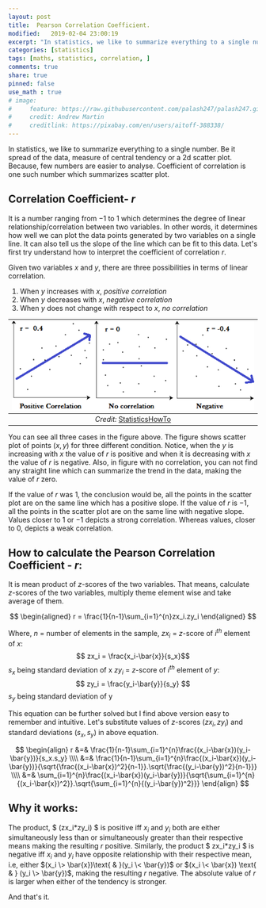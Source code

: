 ```yaml
---
layout: post
title:  Pearson Correlation Coefficient.
modified:   2019-02-04 23:00:19
excerpt: "In statistics, we like to summarize everything to a single number. Be it spread of the data, measure of central tendency or a 2d scatter plot. Because, few numbers are easier to analyse. Coefficient of correlation is one such number which summarizes scatter plot."
categories: [statistics]
tags: [maths, statistics, correlation, ]
comments: true
share: true
pinned: false
use_math : true
# image:
#     feature: https://raw.githubusercontent.com/palash247/palash247.github.io/master/img/rubik.png
#     credit: Andrew Martin
#     creditlink: https://pixabay.com/en/users/aitoff-388338/
---
```


In statistics, we like to summarize everything to a single number. Be it spread of the data, measure of central tendency or a 2d scatter plot. Because, few numbers are easier to analyse. Coefficient of correlation is one such number which summarizes scatter plot.

## Correlation Coefficient- $r$

It is a number ranging from $-1$ to $1$ which determines the degree of linear relationship/correlation between two variables. In other words, it determines how well we can plot the data points generated by two variables on a single line. It can also tell us the slope of the line which can be fit to this data. Let's first try understand how to interpret the coefficient of correlation $r$.

Given two variables $x$ and $y$, there are three possibilities in terms of linear correlation.

1. When $y$ increases with $x$, *positive correlation*
2. When $y$ decreases with $x$, *negative correlation*
3. When $y$ does not change with respect to $x$, *no correlation*

| ![space-1.jpg](https://raw.githubusercontent.com/palash247/palash247.github.io/master/img/pearson_correlation.png) | 
|:--:| 
| *Credit:* [StatisticsHowTo](https://www.statisticshowto.datasciencecentral.com/probability-and-statistics/correlation-coefficient-formula/#Pearson) |

You can see all three cases in the figure above. The figure shows scatter plot of points $(x,y)$ for three different condition. Notice, when the $y$ is increasing with $x$ the value of $r$ is positive and when it is decreasing with $x$ the value of $r$ is negative. Also, in figure with no correlation, you can not find any straight line which can summarize the trend in the data, making the value of $r$ zero.

If the value of $r$ was $1$, the conclusion would be, all the points in the scatter plot are on the same line which has a positive slope. If the value of $r$ is $-1$, all the points in the scatter plot are on the same line with negative slope. Values closer to 1 or $-1$ depicts a strong correlation. Whereas values, closer to 0, depicts a weak correlation.

## How to calculate the Pearson Correlation Coefficient - $r$:

It is mean product of $z$-scores of the two variables. That means, calculate $z$-scores of the two variables, multiply theme element wise and take average of them.

$$
\begin{aligned}
    r = \frac{1}{n-1}\sum_{i=1}^{n}zx_i.zy_i
\end{aligned}
$$

Where,
$n$ = number of elements in the sample,
$zx_i$ = $z$-score of $i^{th}$ element of $x$:
$$ zx_i = \frac{x_i-\bar{x}}{s_x}$$
$s_x$ being standard deviation of x
$zy_i$ = $z$-score of $i^{th}$ element of $y$:
$$ zy_i = \frac{y_i-\bar{y}}{s_y} $$
$s_y$ being standard deviation of y

This equation can be further solved but I find above version easy to remember and intuitive. Let's substitute values of $z$-scores $(zx_i, zy_i)$ and standard deviations $(s_x, s_y)$ in above equation.

$$
\begin{align}
    r &=& \frac{1}{n-1}\sum_{i=1}^{n}\frac{(x_i-\bar{x})(y_i-\bar{y})}{s_x.s_y} \\\\
      &=& \frac{1}{n-1}\sum_{i=1}^{n}\frac{(x_i-\bar{x})(y_i-\bar{y})}{\sqrt{\frac{(x_i-\bar{x})^2}{n-1}}.\sqrt{\frac{(y_i-\bar{y})^2}{n-1}}} \\\\
      &=& \sum_{i=1}^{n}\frac{(x_i-\bar{x})(y_i-\bar{y})}{\sqrt{\sum_{i=1}^{n}{(x_i-\bar{x})^2}}.\sqrt{\sum_{i=1}^{n}{(y_i-\bar{y})^2}}}
\end{align}
$$

## Why it works:

The product, $ (zx_i\*zy_i) $ is positive iff $x_i$ and $y_i$ both are either simultaneously less than or simultaneously greater than their respective means making the resulting $r$ positive. Similarly, the product $ zx_i\*zy_i $ is negative iff $x_i$ and $y_i$ have opposite relationship with their respective mean, i.e, either $(x_i \> \bar{x})\text{ & }(y_i \< \bar{y})$ or $(x_i \< \bar{x}) \text{ & } (y_i \> \bar{y})$, making the resulting $r$ negative. The absolute value of $r$ is larger when either of the tendency is stronger.

And that's it.
